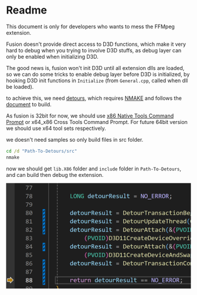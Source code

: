 # Readme

This document is only for developers who wants to mess the FFMpeg extension.

Fusion doesn't provide direct access to D3D functions, which make it very hard to debug when you trying to involve D3D stuffs, as debug layer can only be enabled when initializing D3D.

The good news is, fusion won't init D3D until all extension dlls are loaded, so we can do some tricks to enable debug layer before D3D is initialized, by hooking D3D init functions in `Initialize` (from `General.cpp`, called when dll be loaded).

to achieve this, we need [detours](https://github.com/microsoft/Detours), which requires [NMAKE](https://learn.microsoft.com/en-us/cpp/build/reference/nmake-reference?view=msvc-170) and follows the [document](https://github.com/microsoft/detours/wiki/faq#where-can-i-find-detourslib-and-detoursh) to build.

As fusion is 32bit for now, we should use [x86 Native Tools Command Prompt](https://learn.microsoft.com/en-us/cpp/build/building-on-the-command-line?view=msvc-170#developer_command_prompt_shortcuts) or x64_x86 Cross Tools Command Prompt. For future 64bit version we should use x64 tool sets respectively.

we doesn't need samples so only build files in src folder.

```bat
cd /d "Path-To-Detours/src"
nmake
```

now we should get `lib.X86` folder and `include` folder in `Path-To-Detours`, and can build then debug the extension.

![debug](images/image.png)
